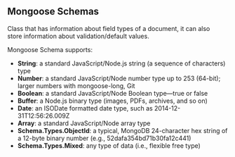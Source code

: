 ## Mongoose Schemas

Class that has information about field types of a document, it can also  
store information about validation/default values.

Mongoose Schema supports:

- **String**: a standard JavaScript/Node.js string (a sequence of characters) type
- **Number**: a standard JavaScript/Node number type up to 253 (64-bit); larger numbers with mongoose-long, Git
- **Boolean**: a standard JavaScript/Node Boolean type—true or false
- **Buffer**: a Node.js binary type (images, PDFs, archives, and so on)
- **Date**: an ISODate formatted date type, such as 2014-12-31T12:56:26.009Z
- **Array**: a standard JavaScript/Node array type
- **Schema.Types.ObjectId**: a typical, MongoDB 24-character hex string of a 12-byte binary number (e.g., 52dafa354bd71b30fa12c441)
- **Schema.Types.Mixed**: any type of data (i.e., flexible free type)